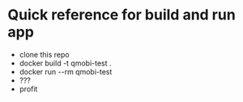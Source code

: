 # Quick reference for build and run app
* clone this repo
* docker build -t qmobi-test .
* docker run --rm qmobi-test
* ???
* profit